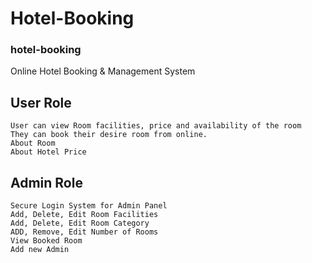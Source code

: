 # Hotel-Booking
### hotel-booking

Online Hotel Booking & Management System

## User Role

    User can view Room facilities, price and availability of the room
    They can book their desire room from online.
    About Room 
    About Hotel Price
    

## Admin Role

    Secure Login System for Admin Panel
    Add, Delete, Edit Room Facilities
    Add, Delete, Edit Room Category
    ADD, Remove, Edit Number of Rooms
    View Booked Room
    Add new Admin
